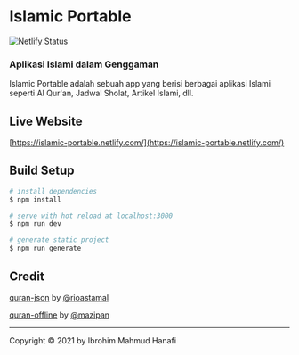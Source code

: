 # Islamic Portable
[![Netlify Status](https://api.netlify.com/api/v1/badges/2e2dc5ef-c4d1-4e86-a67e-833301e0c866/deploy-status)](https://app.netlify.com/sites/islamic-portable/deploys)
### Aplikasi Islami dalam Genggaman
Islamic Portable adalah sebuah app yang berisi berbagai aplikasi Islami seperti Al Qur'an, Jadwal Sholat, Artikel Islami, dll.

## Live Website
[https://islamic-portable.netlify.com/](https://islamic-portable.netlify.com/)

## Build Setup

```bash
# install dependencies
$ npm install

# serve with hot reload at localhost:3000
$ npm run dev

# generate static project
$ npm run generate
```

## Credit
[quran-json](https://github.com/rioastamal/quran-json) by [@rioastamal](https://github.com/rioastamal)

[quran-offline](https://github.com/mazipan/quran-offline) by [@mazipan](https://github.com/mazipan)

----

Copyright © 2021 by Ibrohim Mahmud Hanafi